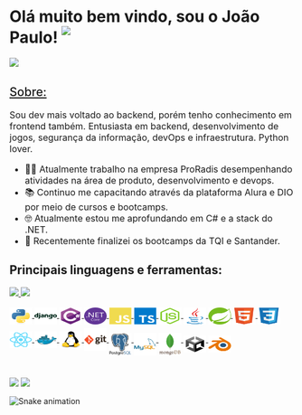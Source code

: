 # Olá muito bem vindo, sou o João Paulo! <img style = "display: inline-block; margin: auto;" height="30" src= "https://cdn.discordapp.com/attachments/752387795280068713/1002096399669788753/wavingHand.gif"/>

![](https://komarev.com/ghpvc/?username=jpparreirap&style=plastic)

<h2 style="text-decoration: underline; font-weight: 500;">Sobre:</h2>

<div style="font-size: 16px">
<p>
    Sou dev mais voltado ao backend, porém tenho conhecimento em frontend também. Entusiasta em backend, desenvolvimento de jogos, segurança da informação, devOps e infraestrutura. Python lover.
</p>

<ul>
    <li>🧑💼 Atualmente trabalho na empresa ProRadis desempenhando atividades na área de produto, desenvolvimento e devops.</li>
    <li>📚 Continuo me capacitando através da plataforma Alura e DIO por meio de cursos e bootcamps.</li>
    <li>🤓 Atualmente estou me aprofundando em C# e a stack do .NET.</li>
    <li>🚀 Recentemente finalizei os bootcamps da TQI e Santander. </li>
</ul>
</div>


## Principais linguagens e ferramentas:

<!-- Stats -->
<div align="center" style="display: flex;">
  <a href="https://github.com/jpparreirap">
  <img height="180em" src="https://github-readme-stats.vercel.app/api?username=jpparreirap&show_icons=true&theme=blue-green&include_all_commits=true&count_private=true"/>
  <img height="180em" src="https://github-readme-stats.vercel.app/api/top-langs/?username=jpparreirap&layout=compact&langs_count=8&theme=blue-green"/>
</div>

<!-- Tecnologias -->
<div style="display: inline_block; margin-bottom:30px"><br>
  <img align="center" alt="JP-Python" height="30" width="40" src="https://raw.githubusercontent.com/devicons/devicon/master/icons/python/python-original.svg">
  <img align="center" style="background-color:darkgreen" alt="JP-Django" height="30" width="40" src="https://raw.githubusercontent.com/devicons/devicon/master/icons/django/django-plain-wordmark.svg">
  <img align="center" alt="JP-Csharp" height="30" width="40" src="https://raw.githubusercontent.com/devicons/devicon/master/icons/csharp/csharp-original.svg">
  <img align="center" alt="JP-Csharp" height="30" width="40" src="https://raw.githubusercontent.com/devicons/devicon/master/icons/dotnetcore/dotnetcore-original.svg">
  <img align="center" alt="JP-JS" height="30" width="40" src="https://raw.githubusercontent.com/devicons/devicon/master/icons/javascript/javascript-plain.svg">
  <img align="center" alt="JP-TS" height="30" width="40" src="https://raw.githubusercontent.com/devicons/devicon/master/icons/typescript/typescript-plain.svg">
  <img align="center" alt="JP-Node" height="30" width="40" src="https://raw.githubusercontent.com/devicons/devicon/master/icons/nodejs/nodejs-original.svg">
  <img align="center" alt="JP-Mongo" height="30" width="40" src="https://raw.githubusercontent.com/devicons/devicon/master/icons/java/java-original.svg">
  <img align="center" alt="JP-Spring" height="30" width="40" src="https://raw.githubusercontent.com/devicons/devicon/master/icons/spring/spring-original.svg">
  <img align="center" alt="JP-HTML" height="30" width="40" src="https://raw.githubusercontent.com/devicons/devicon/master/icons/html5/html5-original.svg">
  <img align="center" alt="JP-CSS" height="30" width="40" src="https://raw.githubusercontent.com/devicons/devicon/master/icons/css3/css3-original.svg">
  <img align="center" alt="JP-React" height="30" width="40" src="https://raw.githubusercontent.com/devicons/devicon/master/icons/react/react-original.svg">
  <img align="center" alt="JP-Docker" height="30" width="40" src="https://raw.githubusercontent.com/devicons/devicon/master/icons/docker/docker-original.svg">
  <img align="center" alt="JP-Linux" height="30" width="40" src="https://raw.githubusercontent.com/devicons/devicon/master/icons/linux/linux-original.svg">
  <img align="center" alt="JP-Git" height="40" width="40" src="https://raw.githubusercontent.com/devicons/devicon/master/icons/git/git-original-wordmark.svg">
  <img align="center" style="margin-top:15px" alt="JP-PostgreSQL"  height="40" width="40" src="https://raw.githubusercontent.com/devicons/devicon/master/icons/postgresql/postgresql-original-wordmark.svg">
  <img align="center" style="margin-top:15px" alt="JP-MySQL" height="40" width="40" src="https://raw.githubusercontent.com/devicons/devicon/master/icons/mysql/mysql-original-wordmark.svg">
  <img align="center" style="margin-top:15px" alt="JP-Mongo" height="40" width="40" src="https://raw.githubusercontent.com/devicons/devicon/master/icons/mongodb/mongodb-original-wordmark.svg">
  <img align="center" style="margin-top:15px" alt="JP-Unity" height="30" width="40" src="https://raw.githubusercontent.com/devicons/devicon/master/icons/unity/unity-original.svg">
  <img align="center" style="margin-top:15px" alt="JP-Blender" height="30" width="40" src="https://raw.githubusercontent.com/devicons/devicon/master/icons/blender/blender-original.svg">
</div>
  
#
 
<div> 
  <a href="https://instagram.com/jpparreirap" target="_blank"><img src="https://img.shields.io/badge/-Instagram-%23E4405F?style=for-the-badge&logo=instagram&logoColor=white" target="_blank"></a>
  <a href="https://www.linkedin.com/in/jo%C3%A3o-paulo-parreira-b6951a22b/" target="_blank"><img src="https://img.shields.io/badge/-LinkedIn-%230077B5?style=for-the-badge&logo=linkedin&logoColor=white" target="_blank"></a> 
 
  ![Snake animation](https://github.com/jpparreirap/jpparreirap/blob/output/github-contribution-grid-snake.svg)
 
</div>
